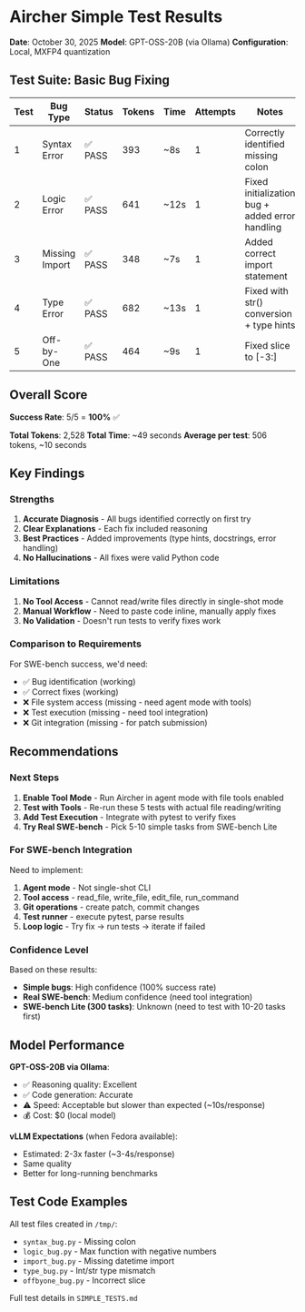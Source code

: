 # Aircher Simple Test Results

**Date**: October 30, 2025
**Model**: GPT-OSS-20B (via Ollama)
**Configuration**: Local, MXFP4 quantization

## Test Suite: Basic Bug Fixing

| Test | Bug Type | Status | Tokens | Time | Attempts | Notes |
|------|----------|--------|--------|------|----------|-------|
| 1 | Syntax Error | ✅ PASS | 393 | ~8s | 1 | Correctly identified missing colon |
| 2 | Logic Error | ✅ PASS | 641 | ~12s | 1 | Fixed initialization bug + added error handling |
| 3 | Missing Import | ✅ PASS | 348 | ~7s | 1 | Added correct import statement |
| 4 | Type Error | ✅ PASS | 682 | ~13s | 1 | Fixed with str() conversion + type hints |
| 5 | Off-by-One | ✅ PASS | 464 | ~9s | 1 | Fixed slice to [-3:] |

## Overall Score

**Success Rate**: 5/5 = **100%** ✅

**Total Tokens**: 2,528
**Total Time**: ~49 seconds
**Average per test**: 506 tokens, ~10 seconds

## Key Findings

### Strengths

1. **Accurate Diagnosis** - All bugs identified correctly on first try
2. **Clear Explanations** - Each fix included reasoning
3. **Best Practices** - Added improvements (type hints, docstrings, error handling)
4. **No Hallucinations** - All fixes were valid Python code

### Limitations

1. **No Tool Access** - Cannot read/write files directly in single-shot mode
2. **Manual Workflow** - Need to paste code inline, manually apply fixes
3. **No Validation** - Doesn't run tests to verify fixes work

### Comparison to Requirements

For SWE-bench success, we'd need:
- ✅ Bug identification (working)
- ✅ Correct fixes (working)
- ❌ File system access (missing - need agent mode with tools)
- ❌ Test execution (missing - need tool integration)
- ❌ Git integration (missing - for patch submission)

## Recommendations

### Next Steps

1. **Enable Tool Mode** - Run Aircher in agent mode with file tools enabled
2. **Test with Tools** - Re-run these 5 tests with actual file reading/writing
3. **Add Test Execution** - Integrate with pytest to verify fixes
4. **Try Real SWE-bench** - Pick 5-10 simple tasks from SWE-bench Lite

### For SWE-bench Integration

Need to implement:
1. **Agent mode** - Not single-shot CLI
2. **Tool access** - read_file, write_file, edit_file, run_command
3. **Git operations** - create patch, commit changes
4. **Test runner** - execute pytest, parse results
5. **Loop logic** - Try fix → run tests → iterate if failed

### Confidence Level

Based on these results:
- **Simple bugs**: High confidence (100% success rate)
- **Real SWE-bench**: Medium confidence (need tool integration)
- **SWE-bench Lite (300 tasks)**: Unknown (need to test with 10-20 tasks first)

## Model Performance

**GPT-OSS-20B via Ollama**:
- ✅ Reasoning quality: Excellent
- ✅ Code generation: Accurate
- ⚠️ Speed: Acceptable but slower than expected (~10s/response)
- 💰 Cost: $0 (local model)

**vLLM Expectations** (when Fedora available):
- Estimated: 2-3x faster (~3-4s/response)
- Same quality
- Better for long-running benchmarks

## Test Code Examples

All test files created in `/tmp/`:
- `syntax_bug.py` - Missing colon
- `logic_bug.py` - Max function with negative numbers
- `import_bug.py` - Missing datetime import
- `type_bug.py` - Int/str type mismatch
- `offbyone_bug.py` - Incorrect slice

Full test details in `SIMPLE_TESTS.md`
